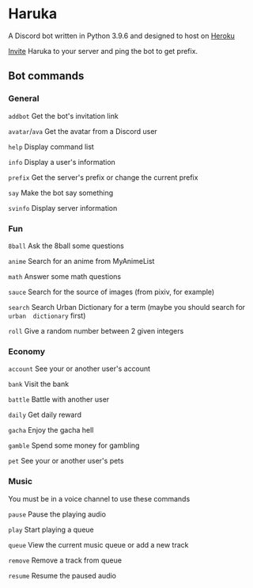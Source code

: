 # Haruka
A Discord bot written in Python 3.9.6 and designed to host on [Heroku](https://dashboard.heroku.com/apps/haruka39)

[Invite](https://discord.com/api/oauth2/authorize?client_id=848178172536946708&permissions=2151018320&scope=bot) Haruka to your server and ping the bot to get prefix.
## Bot commands
### General
`addbot` Get the bot's invitation link

`avatar`/`ava` Get the avatar from a Discord user

`help` Display command list

`info` Display a user's information

`prefix` Get the server's prefix or change the current prefix

`say` Make the bot say something

`svinfo` Display server information
### Fun
`8ball` Ask the 8ball some questions

`anime` Search for an anime from MyAnimeList

`math` Answer some math questions

`sauce` Search for the source of images (from pixiv, for example)

`search` Search Urban Dictionary for a term (maybe you should search for `urban  dictionary` first)

`roll` Give a random number between 2 given integers
### Economy
`account` See your or another user's account

`bank` Visit the bank

`battle` Battle with another user

`daily` Get daily reward

`gacha` Enjoy the gacha hell

`gamble` Spend some money for gambling

`pet` See your or another user's pets
### Music
You must be in a voice channel to use these commands

`pause` Pause the playing audio

`play` Start playing a queue

`queue` View the current music queue or add a new track

`remove` Remove a track from queue

`resume` Resume the paused audio
